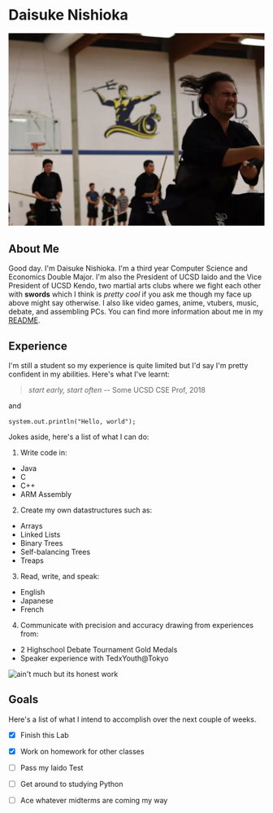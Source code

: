 # Daisuke Nishioka

![kendo](IMG_20201001_013416_511.jpg)

## About Me

Good day. I'm Daisuke Nishioka. I'm a third year Computer Science and Economics Double Major. I'm also the President of UCSD Iaido and the Vice President of UCSD Kendo, two martial arts clubs where we fight each other with **swords**
which I think is *pretty cool* if you ask me though my face up above might say otherwise. I also like video games, anime, vtubers, music, debate, and assembling PCs. You can find more information about me in my [README](README.md). 

## Experience

I'm still a student so my experience is quite limited but I'd say I'm pretty confident in my abilities. Here's what I've learnt:

>*start early, start often* -- Some UCSD CSE Prof, 2018

and 

```
system.out.println("Hello, world");
```

Jokes aside, here's a list of what I can do:
1. Write code in:
  - Java
  - C
  - C++
  - ARM Assembly
2. Create my own datastructures such as:
  - Arrays
  - Linked Lists
  - Binary Trees
  - Self-balancing Trees
  - Treaps
3. Read, write, and speak:
  - English
  - Japanese
  - French
4. Communicate with precision and accuracy drawing from experiences from:
  - 2 Highschool Debate Tournament Gold Medals
  - Speaker experience with TedxYouth@Tokyo

![ain't much but its honest work](https://www.google.com/url?sa=i&url=https%3A%2F%2Fknowyourmeme.com%2Fmemes%2Fbut-its-honest-work&psig=AOvVaw3ldPZPI3qhCliLsFv5YP6N&ust=1617663131247000&source=images&cd=vfe&ved=0CAIQjRxqFwoTCODE4_TW5e8CFQAAAAAdAAAAABAD)


## Goals
Here's a list of what I intend to accomplish over the next couple of weeks.

- [x] Finish this Lab

- [x] Work on homework for other classes

- [ ] Pass my Iaido Test

- [ ] Get around to studying Python

- [ ] Ace whatever midterms are coming my way
